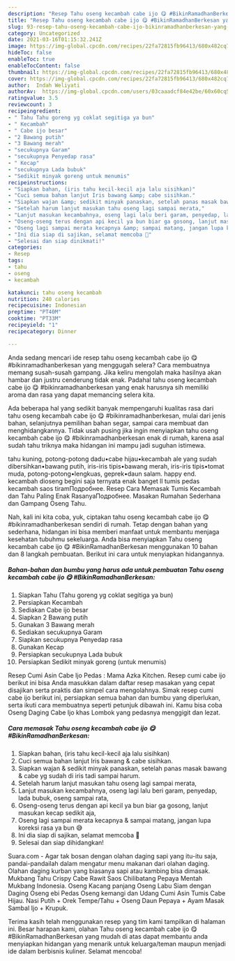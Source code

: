 ```yaml
---
description: "Resep Tahu oseng kecambah cabe ijo 😋 #BikinRamadhanBerkesan yang Bisa Manjain Lidah"
title: "Resep Tahu oseng kecambah cabe ijo 😋 #BikinRamadhanBerkesan yang Bisa Manjain Lidah"
slug: 93-resep-tahu-oseng-kecambah-cabe-ijo-bikinramadhanberkesan-yang-bisa-manjain-lidah
category: Uncategorized
date: 2021-03-16T01:15:32.241Z
image: https://img-global.cpcdn.com/recipes/22fa72815fb96413/680x482cq70/tahu-oseng-kecambah-cabe-ijo-bikinramadhanberkesan-foto-resep-utama.jpg
hideToc: false
enableToc: true
enableTocContent: false
thumbnail: https://img-global.cpcdn.com/recipes/22fa72815fb96413/680x482cq70/tahu-oseng-kecambah-cabe-ijo-bikinramadhanberkesan-foto-resep-utama.jpg
cover: https://img-global.cpcdn.com/recipes/22fa72815fb96413/680x482cq70/tahu-oseng-kecambah-cabe-ijo-bikinramadhanberkesan-foto-resep-utama.jpg
author:  Indah Weliyati
authorAv:  https://img-global.cpcdn.com/users/03caaadcf84e42be/60x60cq50/avatar.jpg
ratingvalue: 3.5
reviewcount: 3
recipeingredient:
- " Tahu Tahu goreng yg coklat segitiga ya bun"
- " Kecambah"
- " Cabe ijo besar"
- "2 Bawang putih"
- "3 Bawang merah"
- "secukupnya Garam"
- "secukupnya Penyedap rasa"
- " Kecap"
- "secukupnya Lada bubuk"
- "Sedikit minyak goreng untuk menumis"
recipeinstructions:
- "Siapkan bahan, (iris tahu kecil-kecil aja lalu sisihkan)"
- "Cuci semua bahan lanjut Iris bawang &amp; cabe sisihkan."
- "Siapkan wajan &amp; sedikit minyak panaskan, setelah panas masak bawang &amp; cabe yg sudah di iris tadi sampai harum."
- "Setelah harum lanjut masukan tahu oseng lagi sampai merata,"
- "Lanjut masukan kecambahnya, oseng lagi lalu beri garam, penyedap, lada bubuk, oseng sampai rata,"
- "Oseng-oseng terus dengan api kecil ya bun biar ga gosong, lanjut masukan kecap sedikit aja,"
- "Oseng lagi sampai merata kecapnya &amp; sampai matang, jangan lupa koreksi rasa ya bun 😅"
- "Ini dia siap di sajikan, selamat memcoba 🤗"
- "Selesai dan siap dinikmati!"
categories:
- Resep
tags:
- tahu
- oseng
- kecambah

katakunci: tahu oseng kecambah 
nutrition: 240 calories
recipecuisine: Indonesian
preptime: "PT40M"
cooktime: "PT33M"
recipeyield: "1"
recipecategory: Dinner

---
```



Anda sedang mencari ide resep tahu oseng kecambah cabe ijo 😋 #bikinramadhanberkesan yang menggugah selera? Cara membuatnya memang susah-susah gampang. Jika keliru mengolah maka hasilnya akan hambar dan justru cenderung tidak enak. Padahal tahu oseng kecambah cabe ijo 😋 #bikinramadhanberkesan yang enak harusnya sih memiliki aroma dan rasa yang dapat memancing selera kita.


Ada beberapa hal yang sedikit banyak mempengaruhi kualitas rasa dari tahu oseng kecambah cabe ijo 😋 #bikinramadhanberkesan, mulai dari jenis bahan, selanjutnya pemilihan bahan segar, sampai cara membuat dan menghidangkannya. Tidak usah pusing jika ingin menyiapkan tahu oseng kecambah cabe ijo 😋 #bikinramadhanberkesan enak di rumah, karena asal sudah tahu triknya maka hidangan ini mampu jadi suguhan istimewa.

tahu kuning, potong-potong dadu•cabe hijau•kecambah ale yang sudah dibersihkan•bawang putih, iris-iris tipis•bawang merah, iris-iris tipis•tomat muda, potong-potong•lengkuas, geprek•daun salam. happy end. kecambah dioseng begini saja ternyata enak banget ll tumis pedas kecambah saos tiramПодробнее. Resep Cara Memasak Tumis Kecambah dan Tahu Paling Enak RasanyaПодробнее. Masakan Rumahan Sederhana dan Gampang Oseng Tahu.


Nah, kali ini kita coba, yuk, ciptakan tahu oseng kecambah cabe ijo 😋 #bikinramadhanberkesan sendiri di rumah. Tetap dengan bahan yang sederhana, hidangan ini bisa memberi manfaat untuk membantu menjaga kesehatan tubuhmu sekeluarga. Anda bisa menyiapkan Tahu oseng kecambah cabe ijo 😋 #BikinRamadhanBerkesan menggunakan 10 bahan dan 8 langkah pembuatan. Berikut ini cara untuk menyiapkan hidangannya.

<!--inarticleads1-->

##### Bahan-bahan dan bumbu yang harus ada untuk pembuatan Tahu oseng kecambah cabe ijo 😋 #BikinRamadhanBerkesan:

1. Siapkan  Tahu (Tahu goreng yg coklat segitiga ya bun)
1. Persiapkan  Kecambah
1. Sediakan  Cabe ijo besar
1. Siapkan 2 Bawang putih
1. Gunakan 3 Bawang merah
1. Sediakan secukupnya Garam
1. Siapkan secukupnya Penyedap rasa
1. Gunakan  Kecap
1. Persiapkan secukupnya Lada bubuk
1. Persiapkan Sedikit minyak goreng (untuk menumis)


Resep Cumi Asin Cabe Ijo Pedas : Mama Azka Kitchen. Resep cumi cabe ijo berikut ini bisa Anda masukkan dalam daftar resep masakan yang cepat disajikan serta praktis dan simpel cara mengolahnya. Simak resep cumi cabe ijo berikut ini, persiapkan semua bahan dan bumbu yang diperlukan, serta ikuti cara membuatnya seperti petunjuk dibawah ini. Kamu bisa coba Oseng Daging Cabe Ijo khas Lombok yang pedasnya menggigit dan lezat. 

<!--inarticleads2-->

##### Cara memasak Tahu oseng kecambah cabe ijo 😋 #BikinRamadhanBerkesan:

1. Siapkan bahan, (iris tahu kecil-kecil aja lalu sisihkan)
1. Cuci semua bahan lanjut Iris bawang &amp; cabe sisihkan.
1. Siapkan wajan &amp; sedikit minyak panaskan, setelah panas masak bawang &amp; cabe yg sudah di iris tadi sampai harum.
1. Setelah harum lanjut masukan tahu oseng lagi sampai merata,
1. Lanjut masukan kecambahnya, oseng lagi lalu beri garam, penyedap, lada bubuk, oseng sampai rata,
1. Oseng-oseng terus dengan api kecil ya bun biar ga gosong, lanjut masukan kecap sedikit aja,
1. Oseng lagi sampai merata kecapnya &amp; sampai matang, jangan lupa koreksi rasa ya bun 😅
1. Ini dia siap di sajikan, selamat memcoba 🤗
1. Selesai dan siap dihidangkan!

Suara.com - Agar tak bosan dengan olahan daging sapi yang itu-itu saja, pandai-pandailah dalam mengatur menu makanan dari olahan daging. Olahan daging kurban yang biasanya sapi atau kambing bisa dimasak. Mukbang Tahu Crispy Cabe Rawit Saos Chilibatang Pepaya Mentah Mukbang Indonesia. Oseng Kacang panjang Oseng Labu Siam dengan Daging Oseng ebi Pedas Oseng kemangi dan Udang Cumi Asin Tumis Cabe Hijau. Nasi Putih + Orek Tempe/Tahu + Oseng Daun Pepaya + Ayam Masak Sambal Ijo + Krupuk. 

Terima kasih telah menggunakan resep yang tim kami tampilkan di halaman ini. Besar harapan kami, olahan Tahu oseng kecambah cabe ijo 😋 #BikinRamadhanBerkesan yang mudah di atas dapat membantu anda menyiapkan hidangan yang menarik untuk keluarga/teman maupun menjadi ide dalam berbisnis kuliner. Selamat mencoba!
